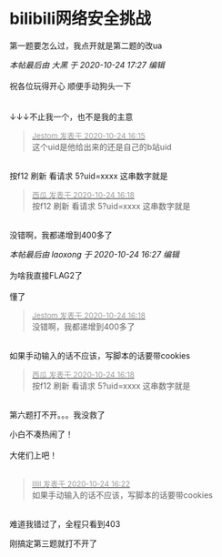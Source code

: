 # bilibili网络安全挑战


第一题要怎么过，我点开就是第二题的改ua

<i class="pstatus"> 本帖最后由 大黑 于 2020-10-24 17:27 编辑 </i><br />
<br />
祝各位玩得开心 顺便手动狗头一下<br />
<br />
<br />
↓↓↓不止我一个，也不是我的主意

<div class="quote"><blockquote><font size="2"><a href="https://www.hostloc.com/forum.php?mod=redirect&amp;goto=findpost&amp;pid=9346325&amp;ptid=757940" target="_blank"><font color="#999999">Jestom 发表于 2020-10-24 16:15</font></a></font><br />
这个uid是他给出来的还是自己的b站uid</blockquote></div><br />
按f12 刷新 看请求 5?uid=xxxx 这串数字就是<img id="aimg_rQDhO" onclick="zoom(this, this.src, 0, 0, 0)" class="zoom" src="https://cdn.jsdelivr.net/gh/hishis/forum-master/public/images/patch.gif" onmouseover="img_onmouseoverfunc(this)" onload="thumbImg(this)" border="0" alt="" />

<div class="quote"><blockquote><font size="2"><a href="https://www.hostloc.com/forum.php?mod=redirect&amp;goto=findpost&amp;pid=9346342&amp;ptid=757940" target="_blank"><font color="#999999">西瓜 发表于 2020-10-24 16:18</font></a></font><br />
按f12 刷新 看请求 5?uid=xxxx 这串数字就是</blockquote></div><br />
没错啊，我都递增到400多了

<i class="pstatus"> 本帖最后由 laoxong 于 2020-10-24 16:27 编辑 </i><br />
<br />
为啥我直接FLAG2了<br />
<br />
懂了

<div class="quote"><blockquote><font size="2"><a href="https://www.hostloc.com/forum.php?mod=redirect&amp;goto=findpost&amp;pid=9346346&amp;ptid=757940" target="_blank"><font color="#999999">Jestom 发表于 2020-10-24 16:18</font></a></font><br />
没错啊，我都递增到400多了</blockquote></div><br />
如果手动输入的话不应该，写脚本的话要带cookies 

<div class="quote"><blockquote><font size="2"><a href="https://www.hostloc.com/forum.php?mod=redirect&amp;goto=findpost&amp;pid=9346342&amp;ptid=757940" target="_blank"><font color="#999999">西瓜 发表于 2020-10-24 16:18</font></a></font><br />
按f12 刷新 看请求 5?uid=xxxx 这串数字就是</blockquote></div><br />
第六题打不开。。。我没救了<img id="aimg_Jf25G" onclick="zoom(this, this.src, 0, 0, 0)" class="zoom" src="https://cdn.jsdelivr.net/gh/hishis/forum-master/public/images/patch.gif" onmouseover="img_onmouseoverfunc(this)" onload="thumbImg(this)" border="0" alt="" />

小白不凑热闹了！<br />
<br />
大佬们上吧！<br />
<br />
<img src="static/image/smiley/default/lol.gif" smilieid="12" border="0" alt="" /><img src="static/image/smiley/default/lol.gif" smilieid="12" border="0" alt="" /><img src="static/image/smiley/default/lol.gif" smilieid="12" border="0" alt="" />

<div class="quote"><blockquote><font size="2"><a href="https://www.hostloc.com/forum.php?mod=redirect&amp;goto=findpost&amp;pid=9346367&amp;ptid=757940" target="_blank"><font color="#999999">lllll 发表于 2020-10-24 16:22</font></a></font><br />
如果手动输入的话不应该，写脚本的话要带cookies</blockquote></div><br />
难道我错过了，全程只看到403

<img src="static/image/smiley/yct/014.gif" smilieid="45" border="0" alt="" />刚搞定第三题就打不开了
